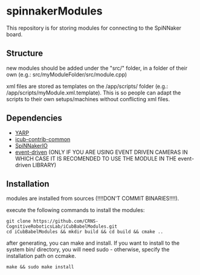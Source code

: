 spinnakerModules
===========


This repository is for storing modules for connecting to the SpiNNaker board.

## Structure

new modules should be added under the "src/" folder, in a folder of their own (e.g.: src/myModuleFolder/src/module.cpp)

xml files are stored as templates on the /app/scripts/ folder (e.g.: /app/scripts/myModule.xml.template). This is so people can adapt the scripts to their own setups/machines without conflicting xml files.

## Dependencies

- [YARP](https://github.com/robotology/yarp)
- [icub-contrib-common](https://github.com/robotology/icub-contrib-common)
- [SpiNNakerIO](https://github.com/dhgarcia/SpiNNakerIO)
- [event-driven](https://github.com/dhgarcia/event-driven) (ONLY IF YOU ARE USING EVENT DRIVEN CAMERAS IN WHICH CASE IT IS RECOMENDED TO USE THE MODULE IN THE event-driven LIBRARY)

## Installation

modules are installed from sources (!!!!DON'T COMMIT BINARIES!!!!).

execute the following commands to install the modules:

    git clone https://github.com/CRNS-CognitiveRoboticsLab/iCubBabelModules.git
    cd iCubBabelModules && mkdir build && cd build && cmake ..

after generating, you can make and install. If you want to install to the system bin/ directory, you will need sudo - otherwise, specify the installation path on ccmake.

    make && sudo make install
